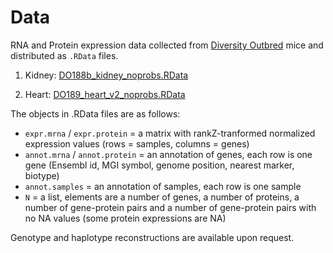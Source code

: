 # Data

RNA and Protein expression data collected from  [Diversity Outbred](https://www.jax.org/strain/009376) mice and distributed as `.RData` files. 

 1) Kidney: [DO188b_kidney_noprobs.RData](https://www.dropbox.com/s/67mhez9xqfmsjww/DO188b_kidney_noprobs.RData?dl=0)
 
 2) Heart: [DO189_heart_v2_noprobs.RData](https://www.dropbox.com/s/bv6dvyyk37kv73l/DO189_heart_v2_noprobs.RData?dl=0)

The objects in .RData files are as follows:

- `expr.mrna` / `expr.protein` = a matrix with rankZ-tranformed normalized expression values (rows = samples, columns = genes)
- `annot.mrna` / `annot.protein` = an annotation of genes, each row is one gene (Ensembl id, MGI symbol, genome position, nearest marker, biotype)
- `annot.samples` = an annotation of samples, each row is one sample
- `N` = a list, elements are a number of genes, a number of proteins, a number of gene-protein pairs and a number of gene-protein pairs with no NA values (some protein expressions are NA)

Genotype and haplotype reconstructions are available upon request.
